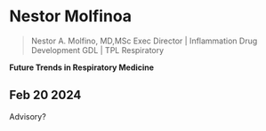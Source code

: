 # Nestor Molfinoa

> Nestor A. Molfino, MD,MSc
Exec Director | Inflammation Drug Development
GDL | TPL Respiratory

**Future Trends in Respiratory Medicine**

## Feb 20 2024

Advisory?


